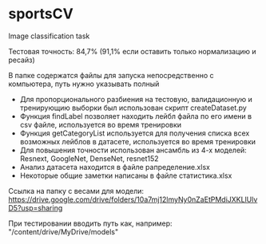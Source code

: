 # sportsCV
Image classification task

Тестовая точность: 84,7% (91,1% если оставить только нормализацию и ресайз)

В папке содержатся файлы для запуска непосредственно с компьютера, путь нужно указывать полный

* Для пропорционального разбиения на тестовую, валидационную и тренирующию выборки был использован скрипт createDataset.py
* Функция findLabel позволяет находить лейбл файла по его имени в csv файле, используется во время тренировки
* Функция getCategoryList используется для получения списка всех возможных лейблов в датасете, используется во время тренировки
* Для повышения точности использован ансамбль из 4-х моделей: Resnext, GoogleNet, DenseNet, resnet152
* Анализ датасета находится в файле рапределение.xlsx
* Некоторые общие заметки написаны в файле статистика.xlsx

Ссылка на папку с весами для модели:
https://drive.google.com/drive/folders/10a7mj12lmyNy0nZaEtPMdiJXKLlUlvD5?usp=sharing

При тестировании вводить путь как, например: "/content/drive/MyDrive/models"
